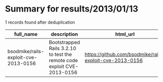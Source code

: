 
# Summary for results/2013/01/13
    
1 records found after deduplication

| full_name | description | html_url | matched_list | matched_count | pushed_at | size | stargazers_count | language | forks_count |
|--------------------------------------|-------------------------------------------------------------------------|---------------------------------------------------------|----------------------|-----------------|---------------------------|--------|--------------------|------------|---------------|
| bsodmike/rails-exploit-cve-2013-0156 | Bootstrapped Rails 3.2.10 to test the remote code exploit CVE-2013-0156 | https://github.com/bsodmike/rails-exploit-cve-2013-0156 | ['cve-2', 'exploit'] | 2 | 2013-01-13 09:27:27+00:00 | 176 | 5 | Ruby | 4 |
